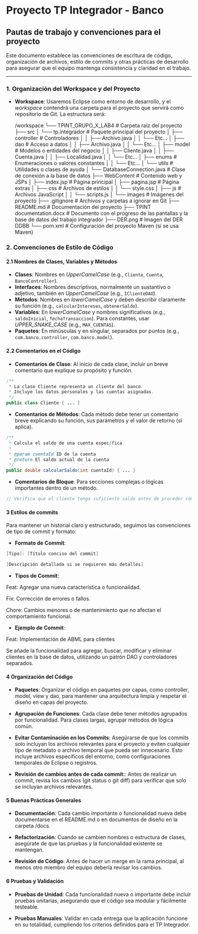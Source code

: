 # Proyecto TP Integrador - Banco

## Pautas de trabajo y convenciones para el proyecto

Este documento establece las convenciones de escritura de código, organización de archivos, estilo de commits y otras prácticas de desarrollo para asegurar que el equipo mantenga consistencia y claridad en el trabajo.

---

### 1. Organización del Workspace y del Proyecto

- **Workspace**: Usaremos Eclipse como entorno de desarrollo, y el *workspace* contendrá una carpeta para el proyecto que servirá como repositorio de Git. La estructura será:
  
    /workspace
    └── TPINT_GRUPO_X_LAB4                 # Carpeta raíz del proyecto
        ├── src
        │   └── tp.integrador               # Paquete principal del proyecto
        │       ├── controller              # Controladores
        │       │   ├── Archivo.java
        │       │   └── Etc...
        │       ├── dao                     # Acceso a datos
        │       │   ├── Archivo.java
        │       │   └── Etc...
        │       ├── model                   # Modelos o entidades del negocio
        │       │   ├── Cliente.java
        │       │   ├── Cuenta.java
        │       │   ├── Localidad.java
        │       │   └── Etc...
        │       ├── enums                   # Enumeraciones o valores constantes
        │       │   └── Etc...
        │       └── utils                   # Utilidades o clases de ayuda
        │           └── DatabaseConnection.java  # Clase de conexión a la base de datos
        ├── WebContent                      # Contenido web y JSPs
        │   ├── index.jsp                   # Página principal
        │   ├── pagina.jsp                   # Página extras
        │   ├── css                         # Archivos de estilos
        │   │   └── style.css
        │   ├── js                          # Archivos JavaScript
        │   │   └── scripts.js
        │   └── images                      # Imágenes del proyecto
        ├── .gitignore                      # Archivos y carpetas a ignorar en Git
        ├── README.md                       # Documentación del proyecto
        ├── TPINT documentation.docx        # Documento con el progreso de las pantallas y la base de datos del trabajo integrador
        ├── DER.png                         # Imagen del DER DDBB
        └── pom.xml                         # Configuración del proyecto Maven (si se usa Maven)


### 2. Convenciones de Estilo de Código

#### 2.1 Nombres de Clases, Variables y Métodos

- **Clases**: Nombres en *UpperCamelCase* (e.g., `Cliente`, `Cuenta`, `BancoController`).
- **Interfaces**: Nombres descriptivos, normalmente un sustantivo o adjetivo, también en *UpperCamelCase* (e.g., `IClienteDAO`).
- **Métodos**: Nombres en *lowerCamelCase* y deben describir claramente su función (e.g., `calcularIntereses`, `obtenerSaldo`).
- **Variables**: En *lowerCamelCase* y nombres significativos (e.g., `saldoInicial`, `fechaTransaccion`). Para constantes, usar *UPPER_SNAKE_CASE* (e.g., `MAX_CUENTAS`).
- **Paquetes**: En minúsculas y en singular, separados por puntos (e.g., `com.banco.controller`, `com.banco.model`).

#### 2.2 Comentarios en el Código

- **Comentarios de Clase**: Al inicio de cada clase, incluir un breve comentario que explique su propósito y función.

```java
/**
 * La clase Cliente representa un cliente del banco.
 * Incluye los datos personales y las cuentas asignadas.
 */
public class Cliente { ... }
```

- **Comentarios de Métodos**: Cada método debe tener un comentario breve explicando su función, sus parámetros y el valor de retorno (si aplica).

```java
/**
 * Calcula el saldo de una cuenta específica.
 * 
 * @param cuentaId ID de la cuenta
 * @return El saldo actual de la cuenta
 */
public double calcularSaldo(int cuentaId) { ... }
```

- **Comentarios de Bloque**: Para secciones complejas o lógicas importantes dentro de un método.

```java
// Verifica que el cliente tenga suficiente saldo antes de proceder con la transferencia.
```

#### 3 Estilos de commits

Para mantener un historial claro y estructurado, seguimos las convenciones de tipo de commit y formato:

- **Formato de Commit**:

```java
[Tipo]: [Título conciso del commit]

[Descripción detallada si se requieren más detalles]
```
- **Tipos de Commit**:

Feat: Agregar una nueva característica o funcionalidad.

Fix: Corrección de errores o fallos.

Chore: Cambios menores o de mantenimiento que no afectan el comportamiento funcional.

- **Ejemplo de Commit**:

Feat: Implementación de ABML para clientes

Se añade la funcionalidad para agregar, buscar, modificar y eliminar clientes en la base de datos, utilizando un patrón DAO y controladores separados.


#### 4 Organización del Código

- **Paquetes**: Organizar el código en paquetes por capas, como controller, model, view y dao, para mantener una arquitectura limpia y respetar el diseño en capas del proyecto.

- **Agrupación de Funciones**: Cada clase debe tener métodos agrupados por funcionalidad. Para clases largas, agrupar métodos de lógica común.

- **Evitar Contaminación en los Commits**: Asegúrarse de que los commits solo incluyan los archivos relevantes para el proyecto y eviten cualquier tipo de metadato o archivo temporal que pueda ser innecesario. Esto incluye archivos específicos del entorno, como configuraciones temporales de Eclipse o registros.

- **Revisión de cambios antes de cada commit:**: Antes de realizar un commit, revisa los cambios (git status o git diff) para verificar que solo se incluyan archivos relevantes.

#### 5 Buenas Prácticas Generales

- **Documentación**: Cada cambio importante o funcionalidad nueva debe documentarse en el README.md o en documentos de diseño en la carpeta /docs.

- **Refactorización**: Cuando se cambien nombres o estructura de clases, asegúrate de que las pruebas y la funcionalidad existente se mantengan.

- **Revisión de Código**: Antes de hacer un merge en la rama principal, al menos otro miembro del equipo debería revisar los cambios.

#### 6 Pruebas y Validación

- **Pruebas de Unidad**: Cada funcionalidad nueva o importante debe incluir pruebas unitarias, asegurando que el código sea modular y fácilmente testeable.

- **Pruebas Manuales**: Validar en cada entrega que la aplicación funcione en su totalidad, cumpliendo los criterios definidos para el TP Integrador.
